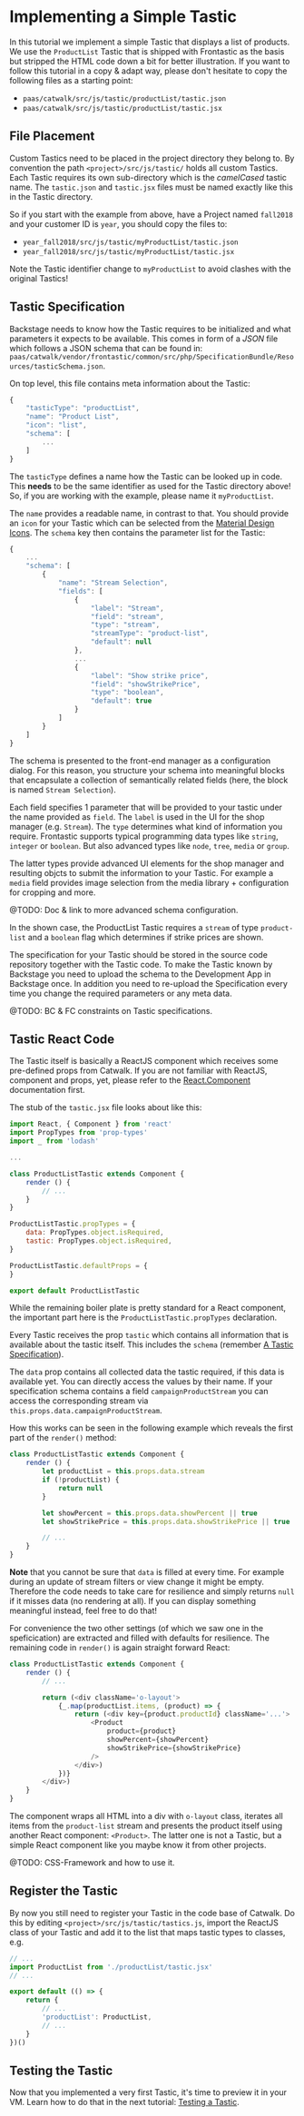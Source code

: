 # Implementing a Simple Tastic

In this tutorial we implement a simple Tastic that displays a list of products.
We use the `ProductList` Tastic that is shipped with Frontastic as the basis
but stripped the HTML code down a bit for better illustration. If you want to
follow this tutorial in a copy & adapt way, please don't hesitate to copy the
following files as a starting point:

- `paas/catwalk/src/js/tastic/productList/tastic.json`
- `paas/catwalk/src/js/tastic/productList/tastic.jsx`

## File Placement

Custom Tastics need to be placed in the project directory they belong to. By
convention the path `<project>/src/js/tastic/` holds all custom Tastics. Each
Tastic requires its own sub-directory which is the *camelCased* tastic name.
The `tastic.json` and `tastic.jsx` files must be named exactly like this in the
Tastic directory.

So if you start with the example from above, have a Project named `fall2018`
and your customer ID is `year`, you should copy the files to:

- `year_fall2018/src/js/tastic/myProductList/tastic.json`
- `year_fall2018/src/js/tastic/myProductList/tastic.jsx`

Note the Tastic identifier change to `myProductList` to avoid clashes with the
original Tastics!

## Tastic Specification

Backstage needs to know how the Tastic requires to be initialized and what
parameters it expects to be available. This comes in form of a *JSON* file
which follows a JSON schema that can be found in: `paas/catwalk/vendor/frontastic/common/src/php/SpecificationBundle/Resources/tasticSchema.json`.

On top level, this file contains meta information about the Tastic:

```js
{
    "tasticType": "productList",
    "name": "Product List",
    "icon": "list",
    "schema": [
        ...
    ]
}

```

The `tasticType` defines a name how the Tastic can be looked up in code. This
**needs** to be the same identifier as used for the Tastic directory above! So,
if you are working with the example, please name it `myProductList`.

The `name` provides a readable name, in contrast to that. You should provide an
`icon` for your Tastic which can be selected from the [Material Design
Icons](https://material.io/tools/icons/). The `schema` key  then contains the
parameter list for the Tastic:

```js
{
    ...
    "schema": [
        {
            "name": "Stream Selection",
            "fields": [
                {
                    "label": "Stream",
                    "field": "stream",
                    "type": "stream",
                    "streamType": "product-list",
                    "default": null
                },
                ...
                {
                    "label": "Show strike price",
                    "field": "showStrikePrice",
                    "type": "boolean",
                    "default": true
                }
            ]
        }
    ]
}
```

The schema is presented to the front-end manager as a configuration dialog. For
this reason, you structure your schema into meaningful blocks that encapsulate
a collection of semantically related fields (here, the block is named `Stream
Selection`).

Each field specifies 1 parameter that will be provided to your tastic under the
name provided as `field`. The `label` is used in the UI for the shop manager
(e.g. `Stream`). The `type` determines what kind of information you require.
Frontastic supports typical programming data types like `string`, `integer` or
`boolean`. But also advanced types like `node`, `tree`, `media` or `group`.

The latter types provide advanced UI elements for the shop manager and
resulting objcts to submit the information to your Tastic. For example a
`media` field provides image selection from the media library + configuration
for cropping and more.

@TODO: Doc & link to more advanced schema configuration.

In the shown case, the ProductList Tastic requires a `stream` of type
`product-list` and a `boolean` flag which determines if strike prices are
shown.

The specification for your Tastic should be stored in the source code
repository together with the Tastic code. To make the Tastic known by Backstage
you need to upload the schema to the Development App in Backstage once. In
addition you need to re-upload the Specification every time you change the
required parameters or any meta data.

@TODO: BC & FC constraints on Tastic specifications.

## Tastic React Code

The Tastic itself is basically a ReactJS component which receives some
pre-defined props from Catwalk. If you are not familiar with ReactJS, component
and props, yet, please refer to the
[React.Component](https://reactjs.org/docs/react-component.html) documentation
first.

The stub of the `tastic.jsx` file looks about like this:

```js
import React, { Component } from 'react'
import PropTypes from 'prop-types'
import _ from 'lodash'

...

class ProductListTastic extends Component {
    render () {
        // ...
    }
}

ProductListTastic.propTypes = {
    data: PropTypes.object.isRequired,
    tastic: PropTypes.object.isRequired,
}

ProductListTastic.defaultProps = {
}

export default ProductListTastic

```

While the remaining boiler plate is pretty standard for a React component, the
important part here is the `ProductListTastic.propTypes` declaration.

Every Tastic receives the prop `tastic` which contains all information that is
available about the tastic itself. This includes the `schema` (remember [A
Tastic Specification]).

The `data` prop contains all collected data the tastic required, if this data
is available yet. You can directly access the values by their name. If your
specification schema contains a field `campaignProductStream` you can access
the corresponding stream via `this.props.data.campaignProductStream`.

How this works can be seen in the following example which reveals the first
part of the `render()` method:

```js
class ProductListTastic extends Component {
    render () {
        let productList = this.props.data.stream
        if (!productList) {
            return null
        }

        let showPercent = this.props.data.showPercent || true
        let showStrikePrice = this.props.data.showStrikePrice || true

        // ...
    }
}

```

**Note** that you cannot be sure that `data` is filled at every time. For
example during an update of stream filters or view change it might be empty.
Therefore the code needs to take care for resilience and simply returns `null`
if it misses data (no rendering at all). If you can display something
meaningful instead, feel free to do that!

For convenience the two other settings (of which we saw one in the
speficication) are extracted and filled with defaults for resilience. The
remaining code in `render()` is again straight forward React:

```js
class ProductListTastic extends Component {
    render () {
        // ...

        return (<div className='o-layout'>
            {_.map(productList.items, (product) => {
                return (<div key={product.productId} className='...'>
                    <Product
                        product={product}
                        showPercent={showPercent}
                        showStrikePrice={showStrikePrice}
                    />
                </div>)
            })}
        </div>)
    }
}
```

The component wraps all HTML into a div with `o-layout` class, iterates all
items from the `product-list` stream and presents the product itself using
another React component: `<Product>`. The latter one is not a Tastic, but a
simple React component like you maybe know it from other projects.

@TODO: CSS-Framework and how to use it.

## Register the Tastic

By now you still need to register your Tastic in the code base of Catwalk. Do
this by editing `<project>/src/js/tastic/tastics.js`, import the ReactJS class of
your Tastic and add it to the list that maps tastic types to classes, e.g.

```js
// ...
import ProductList from './productList/tastic.jsx'
// ...

export default (() => {
    return {
        // ...
        'productList': ProductList,
        // ...
    }
})()

```

## Testing the Tastic

Now that you implemented a very first Tastic, it's time to preview it in your
VM. Learn how to do that in the next tutorial: [Testing a
Tastic](20_testing_tastic.md).

[A Tastic Specification]: #tastic-specification
